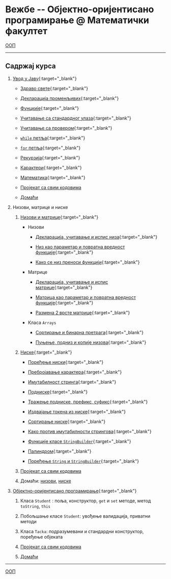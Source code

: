 # Вежбе -- Објектно-оријентисано програмирање @ Математички факултет

[ООП](../README.md)

---

## Садржај курса

1. [Увод у Јаву](./prezentacije/01.uvod.pdf){:target="_blank"}

    * [Здраво свете](./primeri-java/01.uvod/src/primeri/Primer01.java){:target="_blank"}
    
    * [Декларација променљивих](./primeri-java/01.uvod/src/primeri/Primer02.java){:target="_blank"}
    
    * [Фунцкије](./primeri-java/01.uvod/src/primeri/Primer03.java){:target="_blank"}
    
    * [Учитавање са стандардног улаза](./primeri-java/01.uvod/src/primeri/Primer04Scanner.java){:target="_blank"}
    
    * [Учитавање са провером](./primeri-java/01.uvod/src/primeri/Primer05ScannerProvera.java){:target="_blank"}
    
    * [`while` петља](./primeri-java/01.uvod/src/primeri/Primer06SumaBrojeva.java){:target="_blank"}
    
    * [`for` петља](./primeri-java/01.uvod/src/primeri/Primer07ParniBrojevi.java){:target="_blank"}
        
    * [Рекурзија](./primeri-java/01.uvod/src/primeri/Primer08Fibonacci.java){:target="_blank"}
    
    * [Карактери](./primeri-java/01.uvod/src/primeri/Primer09Character.java){:target="_blank"}
    
    *  [Математика](./primeri-java/01.uvod/src/primeri/Primer10Math.java){:target="_blank"} 

    *  [Пројекат са свим кодовима](./primeri-java/01.uvod.zip)
    *  [Домаћи](./domaci/01.txt)


2. Низови, матрице и ниске
   1. [Низови и матрице](./prezentacije/02.nizovi.matrice.pdf){:target="_blank"}

      * Низови 
         * [Декларација, учитавање и испис низа](./primeri-java/02.nizovi.matrice.stringovi/src/a_nizovi/Primer01.java){:target="_blank"}

         * [Низ као параметар и повратна вредност функције](./primeri-java/02.nizovi.matrice.stringovi/src/a_nizovi/Primer02.java){:target="_blank"}

         * [Како се низ преноси функцији](./primeri-java/02.nizovi.matrice.stringovi/src/a_nizovi/Primer03.java){:target="_blank"}

       * Матрице
         * [Декларација, учитавање и испис матрице](./primeri-java/02.nizovi.matrice.stringovi/src/b_matrice/Primer01_Matrica.java){:target="_blank"}

         * [Матрица као параметар и повратна вредност функције](./primeri-java/02.nizovi.matrice.stringovi/src/b_matrice/Primer02_Matrica.java){:target="_blank"}

         * [Размена 2 врсте матрице](./primeri-java/02.nizovi.matrice.stringovi/src/b_matrice/Primer03_RazmenaVrsti.java){:target="_blank"}

      * Класа `Arrays`
        * [Сортирање и бинарна претрага](./primeri-java/02.nizovi.matrice.stringovi/src/c_klasaArrays/Primer01_SortBSearch.java){:target="_blank"}

        * [Пуњење, подниз и копије низова](./primeri-java/02.nizovi.matrice.stringovi/src/c_klasaArrays/Primer02_FillCopy.java){:target="_blank"}

   2. [Ниске](./prezentacije/02.stringovi.pdf){:target="_blank"}

       * [Поређење ниски](./primeri-java/02.nizovi.matrice.stringovi/src/d_stringovi/Primer01.java){:target="_blank"}

       * [Пребројавање карактера](./primeri-java/02.nizovi.matrice.stringovi/src/d_stringovi/Primer02Brojanje.java){:target="_blank"}

       * [Имутабилност стринга](./primeri-java/02.nizovi.matrice.stringovi/src/d_stringovi/Primer03Imutabilnost.java){:target="_blank"}

       * [Подниске](./primeri-java/02.nizovi.matrice.stringovi/src/d_stringovi/Primer04DNA.java){:target="_blank"}

       * [Тражење подниске, префикс, суфикс](./primeri-java/02.nizovi.matrice.stringovi/src/d_stringovi/Primer05Podstring.java){:target="_blank"}

       * [Издвајање токена из ниске](./primeri-java/02.nizovi.matrice.stringovi/src/d_stringovi/Primer06Split.java){:target="_blank"}

       * [Сортирање ниске](./primeri-java/02.nizovi.matrice.stringovi/src/d_stringovi/Primer07StringSort.java){:target="_blank"}

       * [Како против имутабилности стрингова](./primeri-java/02.nizovi.matrice.stringovi/src/d_stringovi/Primer08StringBuilder.java){:target="_blank"}

       * [Функције класе `StringBuilder`](./primeri-java/02.nizovi.matrice.stringovi/src/d_stringovi/Primer09StringBuilderFunctions.java){:target="_blank"}

       * [Палиндром](./primeri-java/02.nizovi.matrice.stringovi/src/d_stringovi/Primer10Palindrom.java){:target="_blank"}

       * [Поређење `String` и `StringBuilder`](./primeri-java/02.nizovi.matrice.stringovi/src/d_stringovi/Primer11StringVSStringBuilder.java){:target="_blank"}

    1. [Пројекат са свим кодовима](./primeri-java/02.nizovi.matrice.stringovi.zip)
    2. Домаћи: [низови](./domaci/02_nizovi.txt), [ниске](./domaci/02_stringovi.pdf)

3. [Објектно-оријентисано програмирање](./prezentacije/03.oop.pdf){:target="_blank"}
   1. Класа `Student` : поља, конструктор, `get` и `set` методе, метод `toString`, `this`
   2. Побољшање класе `Student`: увођење валидација, приватни методи
   3. Класа `Tacka`: подразумевани и стандардни конструктор, поређење објеката
   
   4. [Пројекат са свим кодовима](./primeri-java/03.oop.zip)
   5. [Домаћи](./domaci/03_oop.pdf)
---

[ООП](../README.md)